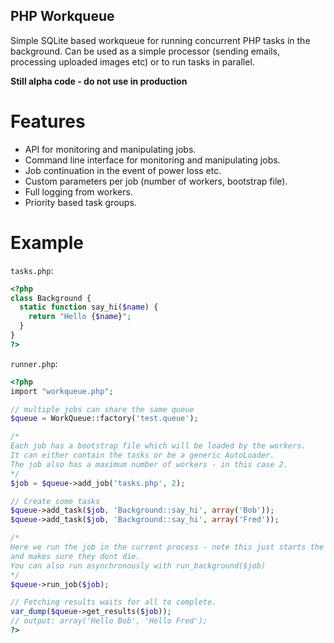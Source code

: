 PHP Workqueue
-------------

Simple SQLite based workqueue for running concurrent PHP tasks in the
background.  Can be used as a simple processor (sending emails, processing
uploaded images etc) or to run tasks in parallel.

**Still alpha code - do not use in production**

Features
========

* API for monitoring and manipulating jobs.
* Command line interface for monitoring and manipulating jobs.
* Job continuation in the event of power loss etc.
* Custom parameters per job (number of workers, bootstrap file).
* Full logging from workers.
* Priority based task groups.

Example
=======

``tasks.php``:

````php
<?php
class Background {
  static function say_hi($name) {
    return "Hello {$name}";
  }
}
?>
````

``runner.php``:

```php
<?php
import "workqueue.php";

// multiple jobs can share the same queue
$queue = WorkQueue::factory('test.queue');

/*
Each job has a bootstrap file which will be loaded by the workers.
It can either contain the tasks or be a generic AutoLoader.
The job also has a maximum number of workers - in this case 2.
*/
$job = $queue->add_job('tasks.php', 2);

// Create some tasks
$queue->add_task($job, 'Background::say_hi', array('Bob'));
$queue->add_task($job, 'Background::say_hi', array('Fred'));

/*
Here we run the job in the current process - note this just starts the workers
and makes sure they dont die.
You can also run asynchronously with run_background($job)
*/
$queue->run_job($job);

// Fetching results waits for all to complete.
var_dump($queue->get_results($job));
// output: array('Hello Bob', 'Hello Fred');
?>
```
